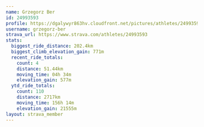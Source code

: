 ```yaml
---
name: Grzegorz Ber
id: 24993593
profile: https://dgalywyr863hv.cloudfront.net/pictures/athletes/24993593/7453165/11/large.jpg
username: grzegorz-ber
strava_url: https://www.strava.com/athletes/24993593
stats:
  biggest_ride_distance: 202.4km
  biggest_climb_elevation_gain: 771m
  recent_ride_totals:
    count: 4
    distance: 51.44km
    moving_time: 04h 34m
    elevation_gain: 577m
  ytd_ride_totals:
    count: 110
    distance: 2717km
    moving_time: 156h 14m
    elevation_gain: 21555m
layout: strava_member
--- 
```

